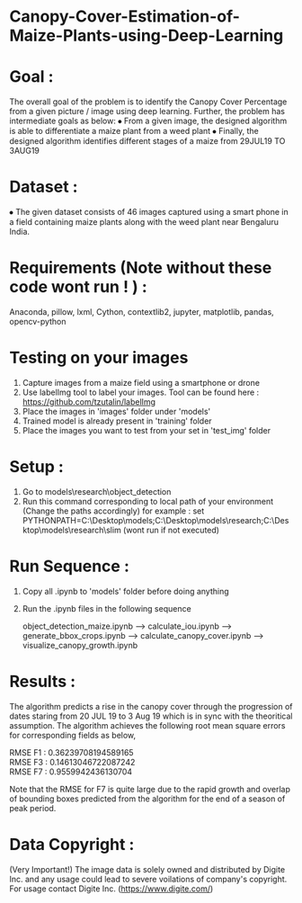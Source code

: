 # Canopy-Cover-Estimation-of-Maize-Plants-using-Deep-Learning

# Goal : 
The overall goal of the problem is to identify the Canopy Cover Percentage from a given picture / image using deep learning. Further, the problem has intermediate goals as below:
⦁	From a given image, the designed algorithm is able to differentiate a maize plant from a weed plant
⦁	Finally, the designed algorithm identifies different stages of a maize from 29JUL19 TO 3AUG19

# Dataset :
⦁	The given dataset consists of 46 images captured using a smart phone in a field containing maize plants along with the weed plant near Bengaluru India.

# Requirements (Note without these code wont run ! ) :

Anaconda, pillow, lxml, Cython, contextlib2, jupyter, matplotlib, pandas, opencv-python

# Testing on your images
1. Capture images from a maize field using a smartphone or drone
2. Use labelImg tool to label your images. Tool can be found here : https://github.com/tzutalin/labelImg
3. Place the images in 'images' folder under 'models'
4. Trained model is already present in 'training' folder
5. Place the images you want to test from your set in 'test_img' folder

# Setup : 
1. Go to models\research\object_detection
2. Run this command corresponding to local path of your environment (Change the paths accordingly)
for example : set PYTHONPATH=C:\Desktop\models;C:\Desktop\models\research;C:\Desktop\models\research\slim (wont run if not executed)

# Run Sequence :
1. Copy all .ipynb to 'models' folder before doing anything
2. Run the .ipynb files in the following sequence 

   object_detection_maize.ipynb --> calculate_iou.ipynb --> generate_bbox_crops.ipynb --> calculate_canopy_cover.ipynb -->           visualize_canopy_growth.ipynb

# Results : 
The algorithm predicts a rise in the canopy cover through the progression of dates staring from 20 JUL 19 to 3 Aug 19 which is in sync with the theoritical assumption. The algorithm achieves the following root mean square errors for corresponding fields as below, 

RMSE F1 : 0.36239708194589165  
RMSE F3 : 0.14613046722087242  
RMSE F7 : 0.9559942436130704  

Note that the RMSE for F7 is quite large due to the rapid growth and overlap of bounding boxes predicted from the algorithm for the end of a season of peak period.

# Data Copyright : 

(Very Important!)
The image data is solely owned and distributed by Digite Inc. and any usage could lead to severe voilations of company's copyright. For usage contact Digite Inc. (https://www.digite.com/)
